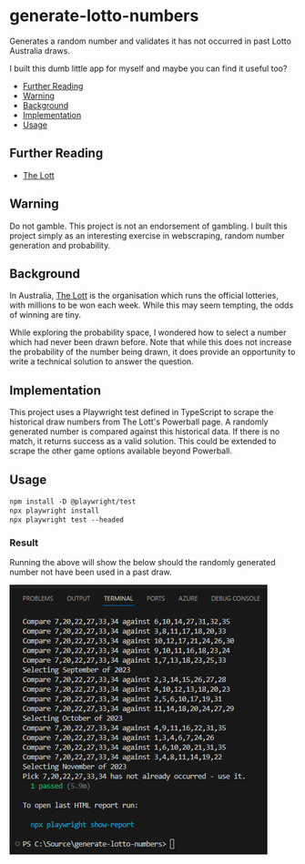 # generate-lotto-numbers

Generates a random number and validates it has not occurred in past Lotto Australia draws.

I built this dumb little app for myself and maybe you can find it useful too?

- [Further Reading](#furtherreading)
- [Warning](#warning)
- [Background](#background)
- [Implementation](#implementation)
- [Usage](#usage)

## Further Reading

- [The Lott](https://www.thelott.com/)

## Warning

Do not gamble. This project is not an endorsement of gambling. I built this project simply as an interesting exercise in webscraping, random number generation and probability.

## Background

In Australia, [The Lott](https://www.thelott.com/) is the organisation which runs the official lotteries, with millions to be won each week. While this may seem tempting, the odds of winning are tiny.

While exploring the probability space, I wondered how to select a number which had never been drawn before. Note that while this does not increase the probability of the number being drawn, it does provide an opportunity to write a technical solution to answer the question.

## Implementation

This project uses a Playwright test defined in TypeScript to scrape the historical draw numbers from The Lott's Powerball page. A randomly generated number is compared against this historical data. If there is no match, it returns success as a valid solution. This could be extended to scrape the other game options available beyond Powerball.

## Usage

```
npm install -D @playwright/test
npx playwright install
npx playwright test --headed
```

### Result

Running the above will show the below should the randomly generated number not have been used in a past draw.

![Alt text](image.png)

